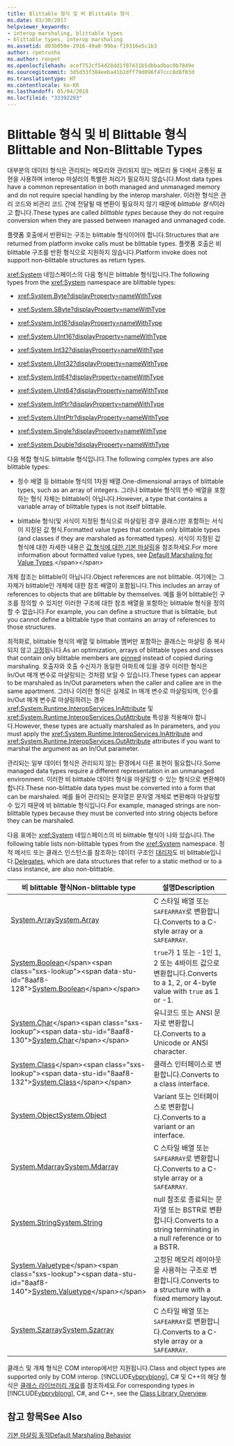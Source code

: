 ```yaml
---
title: Blittable 형식 및 비 Blittable 형식
ms.date: 03/30/2017
helpviewer_keywords:
- interop marshaling, blittable types
- blittable types, interop marshaling
ms.assetid: d03b050e-2916-49a0-99ba-f19316e5c1b3
author: rpetrusha
ms.author: ronpet
ms.openlocfilehash: acef752cf54d28dd1f07431b5dbbadbac0b7849e
ms.sourcegitcommit: 3d5d33f384eeba41b2dff79d096f47ccc8d8f03d
ms.translationtype: HT
ms.contentlocale: ko-KR
ms.lasthandoff: 05/04/2018
ms.locfileid: "33392293"
---
```

# <a name="blittable-and-non-blittable-types"></a><span data-ttu-id="8aaf8-102">Blittable 형식 및 비 Blittable 형식</span><span class="sxs-lookup"><span data-stu-id="8aaf8-102">Blittable and Non-Blittable Types</span></span>
<span data-ttu-id="8aaf8-103">대부분의 데이터 형식은 관리되는 메모리와 관리되지 않는 메모리 둘 다에서 공통된 표현을 사용하며 interop 마샬러의 특별한 처리가 필요하지 않습니다.</span><span class="sxs-lookup"><span data-stu-id="8aaf8-103">Most data types have a common representation in both managed and unmanaged memory and do not require special handling by the interop marshaler.</span></span> <span data-ttu-id="8aaf8-104">이러한 형식은 관리 코드와 비관리 코드 간에 전달될 때 변환이 필요하지 않기 때문에 *blittable 형식*이라고 합니다.</span><span class="sxs-lookup"><span data-stu-id="8aaf8-104">These types are called *blittable types* because they do not require conversion when they are passed between managed and unmanaged code.</span></span>  
  
 <span data-ttu-id="8aaf8-105">플랫폼 호출에서 반환되는 구조는 blittable 형식이어야 합니다.</span><span class="sxs-lookup"><span data-stu-id="8aaf8-105">Structures that are returned from platform invoke calls must be blittable types.</span></span> <span data-ttu-id="8aaf8-106">플랫폼 호출은 비 blittable 구조를 반환 형식으로 지원하지 않습니다.</span><span class="sxs-lookup"><span data-stu-id="8aaf8-106">Platform invoke does not support non-blittable structures as return types.</span></span>  
  
 <span data-ttu-id="8aaf8-107"><xref:System> 네임스페이스의 다음 형식은 blittable 형식입니다.</span><span class="sxs-lookup"><span data-stu-id="8aaf8-107">The following types from the <xref:System> namespace are blittable types:</span></span>  
  
-   <xref:System.Byte?displayProperty=nameWithType>  
  
-   <xref:System.SByte?displayProperty=nameWithType>  
  
-   <xref:System.Int16?displayProperty=nameWithType>  
  
-   <xref:System.UInt16?displayProperty=nameWithType>  
  
-   <xref:System.Int32?displayProperty=nameWithType>  
  
-   <xref:System.UInt32?displayProperty=nameWithType>  
  
-   <xref:System.Int64?displayProperty=nameWithType>  
  
-   <xref:System.UInt64?displayProperty=nameWithType>  
  
-   <xref:System.IntPtr?displayProperty=nameWithType>  
  
-   <xref:System.UIntPtr?displayProperty=nameWithType>  
  
-   <xref:System.Single?displayProperty=nameWithType>  
  
-   <xref:System.Double?displayProperty=nameWithType>  
  
 <span data-ttu-id="8aaf8-108">다음 복합 형식도 blittable 형식입니다.</span><span class="sxs-lookup"><span data-stu-id="8aaf8-108">The following complex types are also blittable types:</span></span>  
  
-   <span data-ttu-id="8aaf8-109">정수 배열 등 blittable 형식의 1차원 배열.</span><span class="sxs-lookup"><span data-stu-id="8aaf8-109">One-dimensional arrays of blittable types, such as an array of integers.</span></span> <span data-ttu-id="8aaf8-110">그러나 blittable 형식의 변수 배열을 포함하는 형식 자체는 blittable이 아닙니다.</span><span class="sxs-lookup"><span data-stu-id="8aaf8-110">However, a type that contains a variable array of blittable types is not itself blittable.</span></span>  
  
-   <span data-ttu-id="8aaf8-111">blittable 형식(및 서식이 지정된 형식으로 마샬링된 경우 클래스)만 포함하는 서식이 지정된 값 형식.</span><span class="sxs-lookup"><span data-stu-id="8aaf8-111">Formatted value types that contain only blittable types (and classes if they are marshaled as formatted types).</span></span> <span data-ttu-id="8aaf8-112">서식이 지정된 값 형식에 대한 자세한 내용은 [값 형식에 대한 기본 마샬링](https://msdn.microsoft.com/library/4d9a876c-e05a-40ba-bd85-bd22877f984a(v=vs.100))을 참조하세요.</span><span class="sxs-lookup"><span data-stu-id="8aaf8-112">For more information about formatted value types, see [Default Marshaling for Value Types](https://msdn.microsoft.com/library/4d9a876c-e05a-40ba-bd85-bd22877f984a(v=vs.100)).</span></span>  
  
 <span data-ttu-id="8aaf8-113">개체 참조는 blittable이 아닙니다.</span><span class="sxs-lookup"><span data-stu-id="8aaf8-113">Object references are not blittable.</span></span> <span data-ttu-id="8aaf8-114">여기에는 그 자체가 blittable인 개체에 대한 참조 배열이 포함됩니다.</span><span class="sxs-lookup"><span data-stu-id="8aaf8-114">This includes an array of references to objects that are blittable by themselves.</span></span> <span data-ttu-id="8aaf8-115">예를 들어 blittable인 구조를 정의할 수 있지만 이러한 구조에 대한 참조 배열을 포함하는 blittable 형식을 정의할 수 없습니다.</span><span class="sxs-lookup"><span data-stu-id="8aaf8-115">For example, you can define a structure that is blittable, but you cannot define a blittable type that contains an array of references to those structures.</span></span>  
  
 <span data-ttu-id="8aaf8-116">최적화로, blittable 형식의 배열 및 blittable 멤버만 포함하는 클래스는 마샬링 중 복사되지 않고 [고정](../../../docs/framework/interop/copying-and-pinning.md)됩니다.</span><span class="sxs-lookup"><span data-stu-id="8aaf8-116">As an optimization, arrays of blittable types and classes that contain only blittable members are [pinned](../../../docs/framework/interop/copying-and-pinning.md) instead of copied during marshaling.</span></span> <span data-ttu-id="8aaf8-117">호출자와 호출 수신자가 동일한 아파트에 있을 경우 이러한 형식은 In/Out 매개 변수로 마샬링되는 것처럼 보일 수 있습니다.</span><span class="sxs-lookup"><span data-stu-id="8aaf8-117">These types can appear to be marshaled as In/Out parameters when the caller and callee are in the same apartment.</span></span> <span data-ttu-id="8aaf8-118">그러나 이러한 형식은 실제로 In 매개 변수로 마샬링되며, 인수를 In/Out 매개 변수로 마샬링하려는 경우 <xref:System.Runtime.InteropServices.InAttribute> 및 <xref:System.Runtime.InteropServices.OutAttribute> 특성을 적용해야 합니다.</span><span class="sxs-lookup"><span data-stu-id="8aaf8-118">However, these types are actually marshaled as In parameters, and you must apply the <xref:System.Runtime.InteropServices.InAttribute> and <xref:System.Runtime.InteropServices.OutAttribute> attributes if you want to marshal the argument as an In/Out parameter.</span></span>  
  
 <span data-ttu-id="8aaf8-119">관리되는 일부 데이터 형식은 관리되지 않는 환경에서 다른 표현이 필요합니다.</span><span class="sxs-lookup"><span data-stu-id="8aaf8-119">Some managed data types require a different representation in an unmanaged environment.</span></span> <span data-ttu-id="8aaf8-120">이러한 비 blittable 데이터 형식을 마샬링할 수 있는 형식으로 변환해야 합니다.</span><span class="sxs-lookup"><span data-stu-id="8aaf8-120">These non-blittable data types must be converted into a form that can be marshaled.</span></span> <span data-ttu-id="8aaf8-121">예를 들어 관리되는 문자열은 문자열 개체로 변환해야 마샬링할 수 있기 때문에 비 blittable 형식입니다.</span><span class="sxs-lookup"><span data-stu-id="8aaf8-121">For example, managed strings are non-blittable types because they must be converted into string objects before they can be marshaled.</span></span>  
  
 <span data-ttu-id="8aaf8-122">다음 표에는 <xref:System> 네임스페이스의 비 blittable 형식이 나와 있습니다.</span><span class="sxs-lookup"><span data-stu-id="8aaf8-122">The following table lists non-blittable types from the <xref:System> namespace.</span></span> <span data-ttu-id="8aaf8-123">정적 메서드 또는 클래스 인스턴스를 참조하는 데이터 구조인 [대리자](https://msdn.microsoft.com/library/d176ee76-f982-494b-b03d-92e4118896e2(v=vs.100))도 비 blittable입니다.</span><span class="sxs-lookup"><span data-stu-id="8aaf8-123">[Delegates](https://msdn.microsoft.com/library/d176ee76-f982-494b-b03d-92e4118896e2(v=vs.100)), which are data structures that refer to a static method or to a class instance, are also non-blittable.</span></span>  
  
|<span data-ttu-id="8aaf8-124">비 blittable 형식</span><span class="sxs-lookup"><span data-stu-id="8aaf8-124">Non-blittable type</span></span>|<span data-ttu-id="8aaf8-125">설명</span><span class="sxs-lookup"><span data-stu-id="8aaf8-125">Description</span></span>|  
|-------------------------|-----------------|  
|[<span data-ttu-id="8aaf8-126">System.Array</span><span class="sxs-lookup"><span data-stu-id="8aaf8-126">System.Array</span></span>](../../../docs/framework/interop/default-marshaling-for-arrays.md)|<span data-ttu-id="8aaf8-127">C 스타일 배열 또는 `SAFEARRAY`로 변환합니다.</span><span class="sxs-lookup"><span data-stu-id="8aaf8-127">Converts to a C-style array or a `SAFEARRAY`.</span></span>|  
|<span data-ttu-id="8aaf8-128">[System.Boolean](https://msdn.microsoft.com/library/d4c00537-70f7-4ca6-8197-bfc1ec037ff9(v=vs.100))</span><span class="sxs-lookup"><span data-stu-id="8aaf8-128">[System.Boolean](https://msdn.microsoft.com/library/d4c00537-70f7-4ca6-8197-bfc1ec037ff9(v=vs.100))</span></span>|<span data-ttu-id="8aaf8-129">`true`가 1 또는 -1인 1, 2 또는 4바이트 값으로 변환합니다.</span><span class="sxs-lookup"><span data-stu-id="8aaf8-129">Converts to a 1, 2, or 4-byte value with `true` as 1 or -1.</span></span>|  
|<span data-ttu-id="8aaf8-130">[System.Char](https://msdn.microsoft.com/library/cecc87c1-075e-4cde-aa56-33d189f66feb(v=vs.100))</span><span class="sxs-lookup"><span data-stu-id="8aaf8-130">[System.Char](https://msdn.microsoft.com/library/cecc87c1-075e-4cde-aa56-33d189f66feb(v=vs.100))</span></span>|<span data-ttu-id="8aaf8-131">유니코드 또는 ANSI 문자로 변환합니다.</span><span class="sxs-lookup"><span data-stu-id="8aaf8-131">Converts to a Unicode or ANSI character.</span></span>|  
|<span data-ttu-id="8aaf8-132">[System.Class](https://msdn.microsoft.com/library/fe334af5-0123-43d8-be84-26f6f023ddb6(v=vs.100))</span><span class="sxs-lookup"><span data-stu-id="8aaf8-132">[System.Class](https://msdn.microsoft.com/library/fe334af5-0123-43d8-be84-26f6f023ddb6(v=vs.100))</span></span>|<span data-ttu-id="8aaf8-133">클래스 인터페이스로 변환합니다.</span><span class="sxs-lookup"><span data-stu-id="8aaf8-133">Converts to a class interface.</span></span>|  
|[<span data-ttu-id="8aaf8-134">System.Object</span><span class="sxs-lookup"><span data-stu-id="8aaf8-134">System.Object</span></span>](../../../docs/framework/interop/default-marshaling-for-objects.md)|<span data-ttu-id="8aaf8-135">Variant 또는 인터페이스로 변환합니다.</span><span class="sxs-lookup"><span data-stu-id="8aaf8-135">Converts to a variant or an interface.</span></span>|  
|[<span data-ttu-id="8aaf8-136">System.Mdarray</span><span class="sxs-lookup"><span data-stu-id="8aaf8-136">System.Mdarray</span></span>](../../../docs/framework/interop/default-marshaling-for-arrays.md)|<span data-ttu-id="8aaf8-137">C 스타일 배열 또는 `SAFEARRAY`로 변환합니다.</span><span class="sxs-lookup"><span data-stu-id="8aaf8-137">Converts to a C-style array or a `SAFEARRAY`.</span></span>|  
|[<span data-ttu-id="8aaf8-138">System.String</span><span class="sxs-lookup"><span data-stu-id="8aaf8-138">System.String</span></span>](../../../docs/framework/interop/default-marshaling-for-strings.md)|<span data-ttu-id="8aaf8-139">null 참조로 종료되는 문자열 또는 BSTR로 변환합니다.</span><span class="sxs-lookup"><span data-stu-id="8aaf8-139">Converts to a string terminating in a null reference or to a BSTR.</span></span>|  
|<span data-ttu-id="8aaf8-140">[System.Valuetype](https://msdn.microsoft.com/library/4d9a876c-e05a-40ba-bd85-bd22877f984a(v=vs.100))</span><span class="sxs-lookup"><span data-stu-id="8aaf8-140">[System.Valuetype](https://msdn.microsoft.com/library/4d9a876c-e05a-40ba-bd85-bd22877f984a(v=vs.100))</span></span>|<span data-ttu-id="8aaf8-141">고정된 메모리 레이아웃을 사용하는 구조로 변환합니다.</span><span class="sxs-lookup"><span data-stu-id="8aaf8-141">Converts to a structure with a fixed memory layout.</span></span>|  
|[<span data-ttu-id="8aaf8-142">System.Szarray</span><span class="sxs-lookup"><span data-stu-id="8aaf8-142">System.Szarray</span></span>](../../../docs/framework/interop/default-marshaling-for-arrays.md)|<span data-ttu-id="8aaf8-143">C 스타일 배열 또는 `SAFEARRAY`로 변환합니다.</span><span class="sxs-lookup"><span data-stu-id="8aaf8-143">Converts to a C-style array or a `SAFEARRAY`.</span></span>|  
  
 <span data-ttu-id="8aaf8-144">클래스 및 개체 형식은 COM interop에서만 지원됩니다.</span><span class="sxs-lookup"><span data-stu-id="8aaf8-144">Class and object types are supported only by COM interop.</span></span> <span data-ttu-id="8aaf8-145">[!INCLUDE[vbprvblong](../../../includes/vbprvblong-md.md)], C# 및 C++의 해당 형식은 [클래스 라이브러리 개요](../../../docs/standard/class-library-overview.md)를 참조하세요.</span><span class="sxs-lookup"><span data-stu-id="8aaf8-145">For corresponding types in [!INCLUDE[vbprvblong](../../../includes/vbprvblong-md.md)], C#, and C++, see the [Class Library Overview](../../../docs/standard/class-library-overview.md).</span></span>  
  
## <a name="see-also"></a><span data-ttu-id="8aaf8-146">참고 항목</span><span class="sxs-lookup"><span data-stu-id="8aaf8-146">See Also</span></span>  
 [<span data-ttu-id="8aaf8-147">기본 마샬링 동작</span><span class="sxs-lookup"><span data-stu-id="8aaf8-147">Default Marshaling Behavior</span></span>](../../../docs/framework/interop/default-marshaling-behavior.md)
